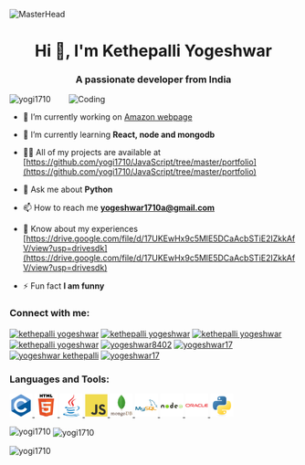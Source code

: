 ![MasterHead](https://camo.githubusercontent.com/417e6e178a69cc045c656d083ba983a59303f099087090269c01cacc6741ef29/68747470733a2f2f7170682e66732e71756f726163646e2e6e65742f6d61696e2d71696d672d6661376234626463336232663733653734396535633263363436643461653133)
<h1 align="center">Hi 👋, I'm Kethepalli Yogeshwar</h1>
<h3 align="center">A passionate developer from India</h3>
<img align="right" alt="Coding" width="400" src="https://cdn.dribbble.com/users/1162077/screenshots/3848914/programmer.gif">

<p align="left"> <img src="https://komarev.com/ghpvc/?username=yogi1710&label=Profile%20views&color=0e75b6&style=flat" alt="yogi1710" /> </p>

- 🔭 I’m currently working on [Amazon webpage](https://github.com/yogi1710/Amazon-web-page)

- 🌱 I’m currently learning **React, node and mongodb**

- 👨‍💻 All of my projects are available at [https://github.com/yogi1710/JavaScript/tree/master/portfolio](https://github.com/yogi1710/JavaScript/tree/master/portfolio)

- 💬 Ask me about **Python**

- 📫 How to reach me **yogeshwar1710a@gmail.com**

- 📄 Know about my experiences [https://drive.google.com/file/d/17UKEwHx9c5MlE5DCaAcbSTiE2IZkkAfV/view?usp=drivesdk](https://drive.google.com/file/d/17UKEwHx9c5MlE5DCaAcbSTiE2IZkkAfV/view?usp=drivesdk)

- ⚡ Fun fact **I am funny**

<h3 align="left">Connect with me:</h3>
<p align="left">
<a href="https://linkedin.com/in/kethepalli yogeshwar" target="blank"><img align="center" src="https://raw.githubusercontent.com/rahuldkjain/github-profile-readme-generator/master/src/images/icons/Social/linked-in-alt.svg" alt="kethepalli yogeshwar" height="30" width="40" /></a>
<a href="https://stackoverflow.com/users/kethepalli yogeshwar" target="blank"><img align="center" src="https://raw.githubusercontent.com/rahuldkjain/github-profile-readme-generator/master/src/images/icons/Social/stack-overflow.svg" alt="kethepalli yogeshwar" height="30" width="40" /></a>
<a href="https://kaggle.com/kethepalli yogeshwar" target="blank"><img align="center" src="https://raw.githubusercontent.com/rahuldkjain/github-profile-readme-generator/master/src/images/icons/Social/kaggle.svg" alt="kethepalli yogeshwar" height="30" width="40" /></a>
<a href="https://fb.com/kethepalli yogeshwar" target="blank"><img align="center" src="https://raw.githubusercontent.com/rahuldkjain/github-profile-readme-generator/master/src/images/icons/Social/facebook.svg" alt="kethepalli yogeshwar" height="30" width="40" /></a>
<a href="https://instagram.com/yogeshwar8402" target="blank"><img align="center" src="https://raw.githubusercontent.com/rahuldkjain/github-profile-readme-generator/master/src/images/icons/Social/instagram.svg" alt="yogeshwar8402" height="30" width="40" /></a>
<a href="https://www.codechef.com/users/yogeshwar17" target="blank"><img align="center" src="https://cdn.jsdelivr.net/npm/simple-icons@3.1.0/icons/codechef.svg" alt="yogeshwar17" height="30" width="40" /></a>
<a href="https://www.hackerrank.com/yogeshwar kethepalli" target="blank"><img align="center" src="https://raw.githubusercontent.com/rahuldkjain/github-profile-readme-generator/master/src/images/icons/Social/hackerrank.svg" alt="yogeshwar kethepalli" height="30" width="40" /></a>
<a href="https://www.leetcode.com/yogeshwar17" target="blank"><img align="center" src="https://raw.githubusercontent.com/rahuldkjain/github-profile-readme-generator/master/src/images/icons/Social/leet-code.svg" alt="yogeshwar17" height="30" width="40" /></a>
</p>

<h3 align="left">Languages and Tools:</h3>
<p align="left"> <a href="https://www.cprogramming.com/" target="_blank" rel="noreferrer"> <img src="https://raw.githubusercontent.com/devicons/devicon/master/icons/c/c-original.svg" alt="c" width="40" height="40"/> </a> <a href="https://www.w3.org/html/" target="_blank" rel="noreferrer"> <img src="https://raw.githubusercontent.com/devicons/devicon/master/icons/html5/html5-original-wordmark.svg" alt="html5" width="40" height="40"/> </a> <a href="https://www.java.com" target="_blank" rel="noreferrer"> <img src="https://raw.githubusercontent.com/devicons/devicon/master/icons/java/java-original.svg" alt="java" width="40" height="40"/> </a> <a href="https://developer.mozilla.org/en-US/docs/Web/JavaScript" target="_blank" rel="noreferrer"> <img src="https://raw.githubusercontent.com/devicons/devicon/master/icons/javascript/javascript-original.svg" alt="javascript" width="40" height="40"/> </a> <a href="https://www.mongodb.com/" target="_blank" rel="noreferrer"> <img src="https://raw.githubusercontent.com/devicons/devicon/master/icons/mongodb/mongodb-original-wordmark.svg" alt="mongodb" width="40" height="40"/> </a> <a href="https://www.mysql.com/" target="_blank" rel="noreferrer"> <img src="https://raw.githubusercontent.com/devicons/devicon/master/icons/mysql/mysql-original-wordmark.svg" alt="mysql" width="40" height="40"/> </a> <a href="https://nodejs.org" target="_blank" rel="noreferrer"> <img src="https://raw.githubusercontent.com/devicons/devicon/master/icons/nodejs/nodejs-original-wordmark.svg" alt="nodejs" width="40" height="40"/> </a> <a href="https://www.oracle.com/" target="_blank" rel="noreferrer"> <img src="https://raw.githubusercontent.com/devicons/devicon/master/icons/oracle/oracle-original.svg" alt="oracle" width="40" height="40"/> </a> <a href="https://www.python.org" target="_blank" rel="noreferrer"> <img src="https://raw.githubusercontent.com/devicons/devicon/master/icons/python/python-original.svg" alt="python" width="40" height="40"/> </a> </p>

<p><img align="left" src="https://github-readme-stats.vercel.app/api/top-langs?username=yogi1710&show_icons=true&locale=en&layout=compact" alt="yogi1710" /></p>

<p>&nbsp;<img align="center" src="https://github-readme-stats.vercel.app/api?username=yogi1710&show_icons=true&locale=en" alt="yogi1710" /></p>

<p><img align="center" src="https://github-readme-streak-stats.herokuapp.com/?user=yogi1710&" alt="yogi1710" /></p>
